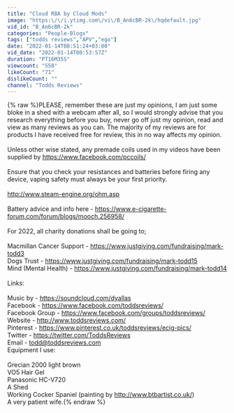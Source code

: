```yaml
---
title: "Cloud RBA by Cloud Mods"
image: "https:\/\/i.ytimg.com\/vi\/B_An6cBR-2k\/hqdefault.jpg"
vid_id: "B_An6cBR-2k"
categories: "People-Blogs"
tags: ["todds reviews","APV","ego"]
date: "2022-01-14T08:51:24+03:00"
vid_date: "2022-01-14T00:53:57Z"
duration: "PT16M35S"
viewcount: "558"
likeCount: "71"
dislikeCount: ""
channel: "Todds Reviews"
---
```

{% raw %}PLEASE, remember these are just my opinions, I am just some bloke in a shed with a webcam after all, so I would strongly advise that you research everything before you buy, never go off just my opinion, read and view as many reviews as you can.  The majority of my reviews are for products I have received free for review, this in no way affects my opinion.<br /><br />Unless other wise stated, any premade coils used in my videos have been supplied by <a rel="nofollow" target="blank" href="https://www.facebook.com/pccoils/">https://www.facebook.com/pccoils/</a><br /><br />Ensure that you check your resistances and batteries before firing any device, vaping safety must always be your first priority.<br /><br /><a rel="nofollow" target="blank" href="http://www.steam-engine.org/ohm.asp">http://www.steam-engine.org/ohm.asp</a><br /><br />Battery advice and info here - <a rel="nofollow" target="blank" href="https://www.e-cigarette-forum.com/forum/blogs/mooch.256958/">https://www.e-cigarette-forum.com/forum/blogs/mooch.256958/</a><br /><br />For 2022, all charity donations shall be going to;<br /><br />Macmillan Cancer Support - <a rel="nofollow" target="blank" href="https://www.justgiving.com/fundraising/mark-todd3">https://www.justgiving.com/fundraising/mark-todd3</a><br />Dogs Trust - <a rel="nofollow" target="blank" href="https://www.justgiving.com/fundraising/mark-todd15">https://www.justgiving.com/fundraising/mark-todd15</a> <br />Mind (Mental Health) - <a rel="nofollow" target="blank" href="https://www.justgiving.com/fundraising/mark-todd14">https://www.justgiving.com/fundraising/mark-todd14</a><br /><br />Links:<br /><br />Music by - <a rel="nofollow" target="blank" href="https://soundcloud.com/dyallas">https://soundcloud.com/dyallas</a><br />Facebook - <a rel="nofollow" target="blank" href="https://www.facebook.com/toddsreviews/">https://www.facebook.com/toddsreviews/</a><br />Facebook Group - <a rel="nofollow" target="blank" href="https://www.facebook.com/groups/toddsreviews/">https://www.facebook.com/groups/toddsreviews/</a><br />Website - <a rel="nofollow" target="blank" href="http://www.toddsreviews.com/">http://www.toddsreviews.com/</a><br />Pinterest - <a rel="nofollow" target="blank" href="https://www.pinterest.co.uk/toddsreviews/ecig-pics/">https://www.pinterest.co.uk/toddsreviews/ecig-pics/</a><br />Twitter - <a rel="nofollow" target="blank" href="https://twitter.com/ToddsReviews">https://twitter.com/ToddsReviews</a><br />Email - todd@toddsreviews.com<br />Equipment I use:<br /><br />Grecian 2000 light brown<br />VO5 Hair Gel<br />Panasonic  HC-V720<br />A Shed<br />Working Cocker Spaniel (painting by <a rel="nofollow" target="blank" href="http://www.btbartist.co.uk/)">http://www.btbartist.co.uk/)</a><br />A very patient wife.{% endraw %}
